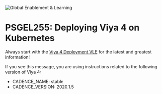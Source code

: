 ![Global Enablement & Learning](https://gelgitlab.race.sas.com/GEL/utilities/writing-content-in-markdown/-/raw/master/img/gel_banner_logo_tech-partners.jpg)

# PSGEL255: Deploying Viya 4 on Kubernetes

<!-- ![under construction](01_Introduction/img/construction.png) -->

Always start with the [Viya 4 Deployment VLE](https://eduvle.sas.com/course/view.php?id=1968) for the latest and greatest information!

If you see this message, you are using instructions related to the following version of Viya 4:

* CADENCE_NAME: stable
* CADENCE_VERSION: 2020.1.5


<!--
This workshop will try to teach teach you:

* Just enough Kubernetes to understand what you're doing
* How to assess the fitness of the Kubernetes cluster you are given
* How to deploy your first, basic, Viya 4 deployment
* How to configure and re-deploy with:
  * Authentication
  * High-Availability
  * Access engines
* How to troubleshoot some common deployment issues

## Target audience

* Anyone whose job entails helping a customer stand up Viya 4
  * SAS Employees, in Face-to-face workshops (eventually)
  * SAS Employees, through the VLE -->

  <!-- * SAS Partners, through the external VLE -->
<!--
## Lab environment

* Options
  * RACE multi-machine collection (6*30GB)
  * Azure Kubernetes shared cluster (as big as needed)
* Uses
  * Azure can give us a Production-grade cluster at very low price.
  * The RACE collection enables more advanced use cases (losing node, etc...) and constantly running shared environments
  * All Hands-On except the Azure-specific ones mentioned in this project should be performed using the 5-Machine RACE Collection -->

<!--
  * RACE-based HW will need both a VMWare and an AWS/Azure version in case we run out of HW?
 -->
<!--
## Structure of content and materials

The  [Viya 4 Deployment VLE](https://eduvle.sas.com/course/view.php?id=1968) -->

<!--
* All slides: [This Sharepoint Location](https://sasoffice365.sharepoint.com/:f:/r/sites/GEL/GELWS/Shared%20Documents/PSGEL255/Slides?csf=1&web=1&e=mF6RDX)
* All Hands-On: [This Gitlab Location](https://gitlab.sas.com/GEL/workshops/PSGEL255-deploying-viya-4.0.1-on-kubernetes)
 -->
<!--
### 01 Introduction

* [Slides](https://sasoffice365.sharepoint.com/:f:/r/sites/GEL/GELWS/Shared%20Documents/PSGEL255/Slides/01_Introduction?csf=1&web=1&e=XDGncw)
* [01 Introduction / 01 031 Booking a Lab Environment for the Workshop](/01_Introduction/01_031_Booking_a_Lab_Environment_for_the_Workshop.md)
* [01 Introduction / 01 032 Assess Readiness of Lab Environment](/01_Introduction/01_032_Assess_Readiness_of_Lab_Environment.md)
* [01 Introduction / 01 033 CheatCodes](/01_Introduction/01_033_CheatCodes.md)

### 02 Kubernetes and Containers Fundamentals

* [Slides](https://sasoffice365.sharepoint.com/:f:/r/sites/GEL/GELWS/Shared%20Documents/PSGEL255/Slides/02_Kubernetes_and_Containers_Fundamentals?csf=1&web=1&e=Hoy9hG)
* [02 Kubernetes and Containers Fundamentals / 02 131 Learning about Namespaces](/02_Kubernetes_and_Containers_Fundamentals/02_131_Learning_about_Namespaces.md)

### 03 Viya 4 Software Specifics

* [Slides](https://sasoffice365.sharepoint.com/:f:/r/sites/GEL/GELWS/Shared%20Documents/PSGEL255/Slides/03_Viya_4_Software_Specifics?csf=1&web=1&e=uoKSn3)
* [03 Viya 4 Software Specifics / 03 011 Looking at a Viya 4 environment with Visual Tools DEMO](/03_Viya_4_Software_Specifics/03_011_Looking_at_a_Viya_4_environment_with_Visual_Tools_DEMO.md)
* [03 Viya 4 Software Specifics / 03 051 Create your own Viya order](/03_Viya_4_Software_Specifics/03_051_Create_your_own_Viya_order.md)
* [03 Viya 4 Software Specifics / 03 056 Getting the order with the CLI](/03_Viya_4_Software_Specifics/03_056_Getting_the_order_with_the_CLI.md)

### 04 Pre-Requisites

* [Slides](https://sasoffice365.sharepoint.com/:f:/r/sites/GEL/GELWS/Shared%20Documents/PSGEL255/Slides/04_Pre-Requisites?csf=1&web=1&e=ObawuW)
* [04 Pre Requisites / 04 081 Pre Requisites automation with Viya4-ARK](/04_Pre-Requisites/04_081_Pre-Requisites_automation_with_Viya4-ARK.md)

### 05 Deployment tools

* [Slides](https://sasoffice365.sharepoint.com/:f:/r/sites/GEL/GELWS/Shared%20Documents/PSGEL255/Slides/05_Deployment_tools?csf=1&web=1&e=ZHphnM)
* [05 Deployment tools / 05 121 Setup a Windows Client Machine](/05_Deployment_tools/05_121_Setup_a_Windows_Client_Machine.md)

### 06 Deployment Steps

* [Slides](https://sasoffice365.sharepoint.com/:f:/r/sites/GEL/GELWS/Shared%20Documents/PSGEL255/Slides/06_Deployment_Steps?csf=1&web=1&e=NCHMal)
* [06 Deployment Steps / 06 031 Deploying a simple environment](/06_Deployment_Steps/06_031_Deploying_a_simple_environment.md)
* [06 Deployment Steps / 06 051 Deploying Viya with Authentication](/06_Deployment_Steps/06_051_Deploying_Viya_with_Authentication.md)
* [06 Deployment Steps / 06 061 Deploying in a second namespace](/06_Deployment_Steps/06_061_Deploying_in_a_second_namespace.md)
* [06 Deployment Steps / 06 071 Removing Viya deployments](/06_Deployment_Steps/06_071_Removing_Viya_deployments.md)
* [06 Deployment Steps / 06 215 Deploying a programing only environment](/06_Deployment_Steps/06_215_Deploying_a_programing-only_environment.md)

### 07 Deployment Customizations

* [Slides](https://sasoffice365.sharepoint.com/:f:/r/sites/GEL/GELWS/Shared%20Documents/PSGEL255/Slides/07_Deployment_Customizations?csf=1&web=1&e=EsfH4e)
* [07 Deployment Customizations / 07 051 Adding a local registry to k8s](/07_Deployment_Customizations/07_051_Adding_a_local_registry_to_k8s.md)
* [07 Deployment Customizations / 07 052 Using mirror manager to populate the local registry](/07_Deployment_Customizations/07_052_Using_mirror_manager_to_populate_the_local_registry.md)
* [07 Deployment Customizations / 07 053 Deploy from local registry](/07_Deployment_Customizations/07_053_Deploy_from_local_registry.md)

### 08 Recommended practices

* [Slides](https://sasoffice365.sharepoint.com/:f:/r/sites/GEL/GELWS/Shared%20Documents/PSGEL255/Slides/08_Recommended_practices?csf=1&web=1&e=LIcQ5o)

### 09 Validation

* [Slides](https://sasoffice365.sharepoint.com/:f:/r/sites/GEL/GELWS/Shared%20Documents/PSGEL255/Slides/09_Validation?csf=1&web=1&e=tWgk8f)

### 10 Troubleshooting

* [Slides](https://sasoffice365.sharepoint.com/:f:/r/sites/GEL/GELWS/Shared%20Documents/PSGEL255/Slides/10_Troubleshooting?csf=1&web=1&e=1hoJbz)

### 11 Azure AKS Deployment

* [Slides](https://sasoffice365.sharepoint.com/:f:/r/sites/GEL/GELWS/Shared%20Documents/PSGEL255/Slides/11_Managed_Kubernetes_Services?csf=1&web=1&e=TbLN4W)
* [11 Azure AKS Deployment / 11 011 Creating an AKS Cluster](/11_Azure_AKS_Deployment/11_011_Creating_an_AKS_Cluster.md)
* [11 Azure AKS Deployment / 11 012 Install monitoring and logging](/11_Azure_AKS_Deployment/11_012_Install_monitoring_and_logging.md)
* [11 Azure AKS Deployment / 11 041 Performing Prereqs in AKS](/11_Azure_AKS_Deployment/11_041_Performing_Prereqs_in_AKS.md)
* [11 Azure AKS Deployment / 11 042 Deploying Viya 4 on AKS](/11_Azure_AKS_Deployment/11_042_Deploying_Viya_4_on_AKS.md)
* [11 Azure AKS Deployment / 11 051 CAS Customizations](/11_Azure_AKS_Deployment/11_051_CAS_Customizations.md)
* [11 Azure AKS Deployment / 11 091 Deleting the AKS Cluster](/11_Azure_AKS_Deployment/11_091_Deleting_the_AKS_Cluster.md)
* [11 Azure AKS Deployment / 11 099 Fast track with cheatcodes](/11_Azure_AKS_Deployment/11_099_Fast_track_with_cheatcodes.md)

## Where to go next -->

<!--

folders:

grep '### ' README.md | grep -v grep | sed  "s|###\ ||g" | sed 's| |_|g'

for fol in $(grep '### ' README.md | grep -v grep | sed  "s|###\ ||g" | sed 's| |_|g'  )
do
    #echo $fol
    echo mkdir $fol
done

HO:

grep '.md' README.md | grep -v grep | sed  "s|* HO: ||g" | sed 's| |_|g'



Chapters of slides:

* re-cycle "concepts" slides from 3.5
* need to be added: kustomize / persistence
* containers
* kubernetes

assume k8s knowledge?

shared jumphost?

* Connect to shared machine.
* Create your own OS user (gatedemo001 etc..)
* Create your own Kubernetes Account
* Create your own Kubernetes Namespace
* Start working in your "walled garden"
* Deploy OpenLDAP
* Deploy PHPLDAPADMIN
* Configure Persistence for OpenLDAP
* Configure Ingress
* Scale things back and forth
* Intro to Kustomize?
* Exec into a container

* Assess kubernetes fitness for purpose
  * size
  * spare capacity
  * restrictions on namespace
  * ideas on disk IO?
  * ingress type
  * ingress test

* Private/public registries
  * Container image mirroring

* Files management:
  * Kustomize.tgz
  * Kustomize CLI
    * Manifests
    * Overlays
    * Base

* debugging
  * Crashloops
  * describe
  * testing image access?
  * Exec in and debug

* ELK stack
  * ELK
  * Grafana etc.

* Persistence
* Authentication
* Ingress

* Migration from 3.5 (Gerry)
* Viya 4.0.1 - can and can'ts

* -->
